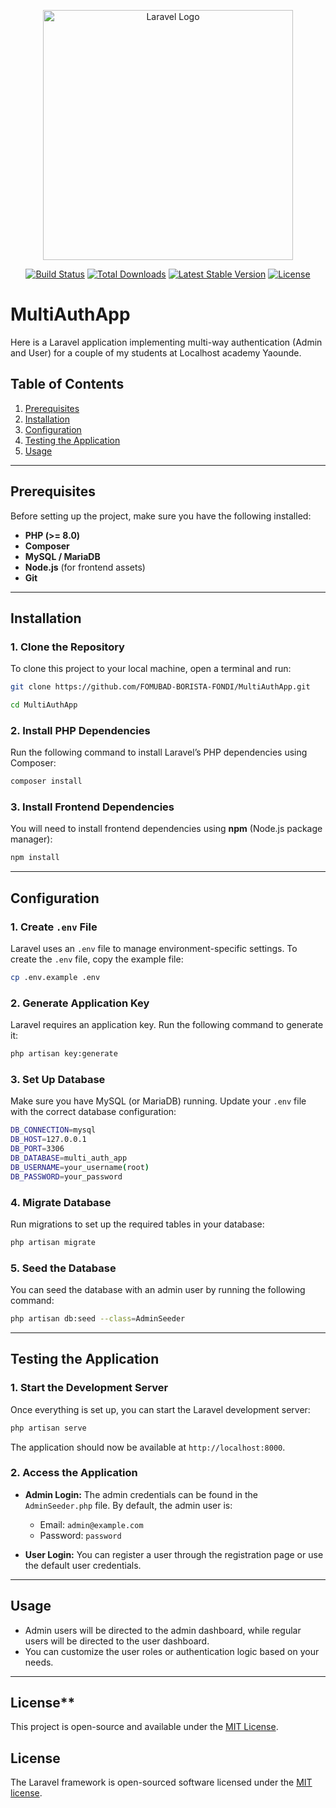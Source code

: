 <p align="center"><a href="https://laravel.com" target="_blank"><img src="https://raw.githubusercontent.com/laravel/art/master/logo-lockup/5%20SVG/2%20CMYK/1%20Full%20Color/laravel-logolockup-cmyk-red.svg" width="400" alt="Laravel Logo"></a></p>

<p align="center">
<a href="https://github.com/laravel/framework/actions"><img src="https://github.com/laravel/framework/workflows/tests/badge.svg" alt="Build Status"></a>
<a href="https://packagist.org/packages/laravel/framework"><img src="https://img.shields.io/packagist/dt/laravel/framework" alt="Total Downloads"></a>
<a href="https://packagist.org/packages/laravel/framework"><img src="https://img.shields.io/packagist/v/laravel/framework" alt="Latest Stable Version"></a>
<a href="https://packagist.org/packages/laravel/framework"><img src="https://img.shields.io/packagist/l/laravel/framework" alt="License"></a>
</p>

# MultiAuthApp

Here is a Laravel application implementing multi-way authentication (Admin and User) for a couple of my students at Localhost academy Yaounde.

## **Table of Contents**

1. [Prerequisites](#prerequisites)
2. [Installation](#installation)
3. [Configuration](#configuration)
4. [Testing the Application](#testing-the-application)
5. [Usage](#usage)

---

## **Prerequisites**

Before setting up the project, make sure you have the following installed:

- **PHP (>= 8.0)**  
- **Composer**  
- **MySQL / MariaDB**  
- **Node.js** (for frontend assets)  
- **Git**

---

## **Installation**

### 1. **Clone the Repository**

To clone this project to your local machine, open a terminal and run:
```bash
git clone https://github.com/FOMUBAD-BORISTA-FONDI/MultiAuthApp.git
```

```bash
cd MultiAuthApp
```

### 2. **Install PHP Dependencies**

Run the following command to install Laravel’s PHP dependencies using Composer:
```bash
composer install
```
### 3. **Install Frontend Dependencies**

You will need to install frontend dependencies using **npm** (Node.js package manager):
```bash
npm install
```
---

## **Configuration**

### 1. **Create `.env` File**

Laravel uses an `.env` file to manage environment-specific settings. To create the `.env` file, copy the example file:
```bash
cp .env.example .env
```
### 2. **Generate Application Key**

Laravel requires an application key. Run the following command to generate it:
```bash
php artisan key:generate
```
### 3. **Set Up Database**

Make sure you have MySQL (or MariaDB) running. Update your `.env` file with the correct database configuration:

```bash
DB_CONNECTION=mysql
DB_HOST=127.0.0.1
DB_PORT=3306
DB_DATABASE=multi_auth_app
DB_USERNAME=your_username(root)
DB_PASSWORD=your_password
```

### 4. **Migrate Database**

Run migrations to set up the required tables in your database:
```bash
php artisan migrate
```
### 5. **Seed the Database**

You can seed the database with an admin user by running the following command:
```bash
php artisan db:seed --class=AdminSeeder
```
---

## **Testing the Application**

### 1. **Start the Development Server**

Once everything is set up, you can start the Laravel development server:

```bash
php artisan serve
```
The application should now be available at `http://localhost:8000`.

### 2. **Access the Application**

- **Admin Login:** The admin credentials can be found in the `AdminSeeder.php` file. By default, the admin user is:
  - Email: `admin@example.com`
  - Password: `password`
  
- **User Login:** You can register a user through the registration page or use the default user credentials.

---

## **Usage**

- Admin users will be directed to the admin dashboard, while regular users will be directed to the user dashboard.
- You can customize the user roles or authentication logic based on your needs.

---

## License**

This project is open-source and available under the [MIT License](LICENSE).


## License

The Laravel framework is open-sourced software licensed under the [MIT license](https://opensource.org/licenses/MIT).
